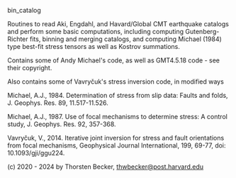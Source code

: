 bin_catalog

Routines to read Aki, Engdahl, and Havard/Global CMT earthquake
catalogs and perform some basic computations, including computing
Gutenberg-Richter fits, binning and merging catalogs, and computing
Michael (1984) type best-fit stress tensors as well as Kostrov
summations.

Contains some of Andy Michael's code, as well as GMT4.5.18 code - see
their copyright.

Also contains some of Vavryčuk's stress inversion code, in modified
ways

Michael, A.J., 1984. Determination of stress from slip data: Faults
and folds, J. Geophys. Res. 89, 11.517-11.526.

Michael, A.J., 1987. Use of focal mechanisms to determine stress: A
control study, J. Geophys. Res. 92, 357-368.

Vavryčuk, V., 2014. Iterative joint inversion for stress and fault
orientations from focal mechanisms, Geophysical Journal International,
199, 69-77, doi: 10.1093/gji/ggu224.

(c) 2020 - 2024 by Thorsten Becker, thwbecker@post.harvard.edu


